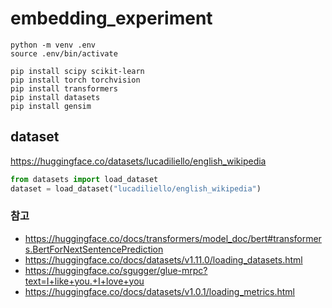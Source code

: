 # embedding_experiment

``` linux
python -m venv .env
source .env/bin/activate

pip install scipy scikit-learn
pip install torch torchvision
pip install transformers
pip install datasets
pip install gensim
```

## dataset
https://huggingface.co/datasets/lucadiliello/english_wikipedia
``` python
from datasets import load_dataset
dataset = load_dataset("lucadiliello/english_wikipedia")
```

### 참고 
- https://huggingface.co/docs/transformers/model_doc/bert#transformers.BertForNextSentencePrediction    
- https://huggingface.co/docs/datasets/v1.11.0/loading_datasets.html
- https://huggingface.co/sgugger/glue-mrpc?text=I+like+you.+I+love+you
- https://huggingface.co/docs/datasets/v1.0.1/loading_metrics.html    
